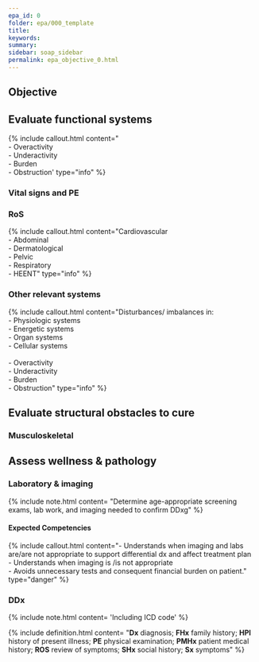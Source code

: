 ```yaml
---
epa_id: 0
folder: epa/000_template
title: 
keywords: 
summary: 
sidebar: soap_sidebar
permalink: epa_objective_0.html
---
```

## Objective
## Evaluate functional systems
{% include callout.html content="<br>- Overactivity<br>- Underactivity<br>- Burden<br>- Obstruction' type="info" %}
  
### Vital signs and PE

### RoS
{% include callout.html content="Cardiovascular<br>- Abdominal<br> - Dermatological<br> - Pelvic<br>- Respiratory<br>- HEENT" type="info" %}

### Other relevant systems
{% include callout.html content="Disturbances/ imbalances in:<br>- Physiologic systems<br>- Energetic systems<br>- Organ systems<br>- Cellular systems<br><br>- Overactivity<br>- Underactivity<br>- Burden<br>- Obstruction" type="info" %}

## Evaluate structural obstacles to cure

### Musculoskeletal


## Assess wellness & pathology


### Laboratory & imaging
{% include note.html content= "Determine age-appropriate screening exams, lab work, and imaging needed to confirm DDxg" %}


#### Expected Competencies
{% include callout.html content="- Understands when imaging and labs are/are not appropriate to support differential dx and affect treatment plan<br>- Understands when imaging is /is not appropriate<br>- Avoids unnecessary tests and consequent financial burden on patient." type="danger" %}

### DDx
{% include note.html content= 'Including ICD code' %}

{% include definition.html content= "**Dx** diagnosis; **FHx** family history; **HPI** history of present illness; **PE** physical examination; **PMHx** patient medical history; **ROS** review of symptoms; **SHx** social history; **Sx** symptoms" %}
